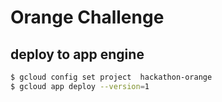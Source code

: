# Orange Challenge

 ## deploy to app engine

 ```bash
 $ gcloud config set project  hackathon-orange
 $ gcloud app deploy --version=1
 ```